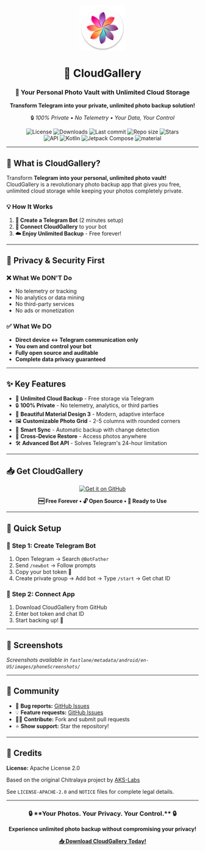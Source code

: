 <!-- ---------- Header ---------- -->
<div align="center">
  <img src="app/src/main/res/mipmap-xxxhdpi/ic_launcher_round.webp" width="120" height="120">
  <h1>📸 CloudGallery</h1>
  <h3>🚀 Your Personal Photo Vault with Unlimited Cloud Storage</h3>
  <p><strong>Transform Telegram into your private, unlimited photo backup solution!</strong></p>
  <p>🔒 <em>100% Private • No Telemetry • Your Data, Your Control</em></p>

<!-- ---------- Badges ---------- -->
  <div align="center">
    <img alt="License" src="https://img.shields.io/badge/License-Apache%202.0-blue.svg?style=flat-square">
    <img alt="Downloads" src="https://img.shields.io/github/downloads/AKS-Labs/CloudGallery/total?color=c3e7ff&style=flat-square">
    <img alt="Last commit" src="https://img.shields.io/github/last-commit/AKS-Labs/CloudGallery?color=c3e7ff&style=flat-square">
    <img alt="Repo size" src="https://img.shields.io/github/repo-size/AKS-Labs/CloudGallery?color=c3e7ff&style=flat-square">
    <img alt="Stars" src="https://img.shields.io/github/stars/AKS-Labs/CloudGallery?color=c3e7ff&style=flat-square">
    <br>
</div>

<!-- ----------   Labels ---------- -->
<div align="center">
  <img alt="API" src="https://img.shields.io/badge/Api%2029+-50f270?logo=android&logoColor=black&style=for-the-badge"/>
  <img alt="Kotlin" src="https://img.shields.io/badge/Kotlin-a503fc?logo=kotlin&logoColor=white&style=for-the-badge"/>
  <img alt="Jetpack Compose" src="https://img.shields.io/static/v1?style=for-the-badge&message=Jetpack+Compose&color=4285F4&logo=Jetpack+Compose&logoColor=FFFFFF&label="/>
  <img alt="material" src="https://custom-icon-badges.demolab.com/badge/material%20you-lightblue?style=for-the-badge&logocolor=333&logo=material-you"/>
</div>
</div>

---

## 🌟 **What is CloudGallery?**

Transform **Telegram into your personal, unlimited photo vault!** CloudGallery is a revolutionary photo backup app that gives you free, unlimited cloud storage while keeping your photos completely private.

### 💡 **How It Works**
1. **🤖 Create a Telegram Bot** (2 minutes setup)
2. **📱 Connect CloudGallery** to your bot
3. **☁️ Enjoy Unlimited Backup** - Free forever!

---

## 🔐 **Privacy & Security First**

### ❌ **What We DON'T Do**
- No telemetry or tracking
- No analytics or data mining
- No third-party services
- No ads or monetization

### ✅ **What We DO**
- **Direct device ↔ Telegram communication only**
- **You own and control your bot**
- **Fully open source and auditable**
- **Complete data privacy guaranteed**

---

## ✨ **Key Features**

- 📸 **Unlimited Cloud Backup** - Free storage via Telegram
- 🔒 **100% Private** - No telemetry, analytics, or third parties
- 🎨 **Beautiful Material Design 3** - Modern, adaptive interface
- 🖼️ **Customizable Photo Grid** - 2-5 columns with rounded corners
- 🔄 **Smart Sync** - Automatic backup with change detection
- 📱 **Cross-Device Restore** - Access photos anywhere
- 🛠️ **Advanced Bot API** - Solves Telegram's 24-hour limitation

---

## 📥 **Get CloudGallery**

<div align="center">
  <a href="https://github.com/AKS-Labs/CloudGallery/releases">
    <img alt="Get it on GitHub" src="https://user-images.githubusercontent.com/69304392/148696068-0cfea65d-b18f-4685-82b5-329a330b1c0d.png" height="80px">
  </a>
  <br>
  <p><strong>🆓 Free Forever • 🔓 Open Source • 🚀 Ready to Use</strong></p>
</div>

---

## 🚀 **Quick Setup**

### 🤖 **Step 1: Create Telegram Bot**
1. Open Telegram → Search `@BotFather`
2. Send `/newbot` → Follow prompts
3. Copy your bot token 🔑
4. Create private group → Add bot → Type `/start` → Get chat ID

### 📱 **Step 2: Connect App**
1. Download CloudGallery from GitHub
2. Enter bot token and chat ID
3. Start backing up! 🎉

---

## 📱 **Screenshots**

*Screenshots available in `fastlane/metadata/android/en-US/images/phoneScreenshots/`*

---

## 🤝 **Community**

- 🐛 **Bug reports:** [GitHub Issues](https://github.com/AKS-Labs/CloudGallery/issues)
- 💡 **Feature requests:** [GitHub Issues](https://github.com/AKS-Labs/CloudGallery/issues)
- 👨‍💻 **Contribute:** Fork and submit pull requests
- ⭐ **Show support:** Star the repository!

---

## 🙏 **Credits**

**License:** Apache License 2.0

Based on the original Chitralaya project by [AKS-Labs](https://github.com/AKS-Labs/Chitralaya)

See `LICENSE-APACHE-2.0` and `NOTICE` files for complete legal details.

---

<div align="center">
  <h3>🔒 **Your Photos. Your Privacy. Your Control.** 🔒</h3>
  <p><strong>Experience unlimited photo backup without compromising your privacy!</strong></p>

  <a href="https://github.com/AKS-Labs/CloudGallery/releases">
    <strong>📥 Download CloudGallery Today!</strong>
  </a>
</div>
